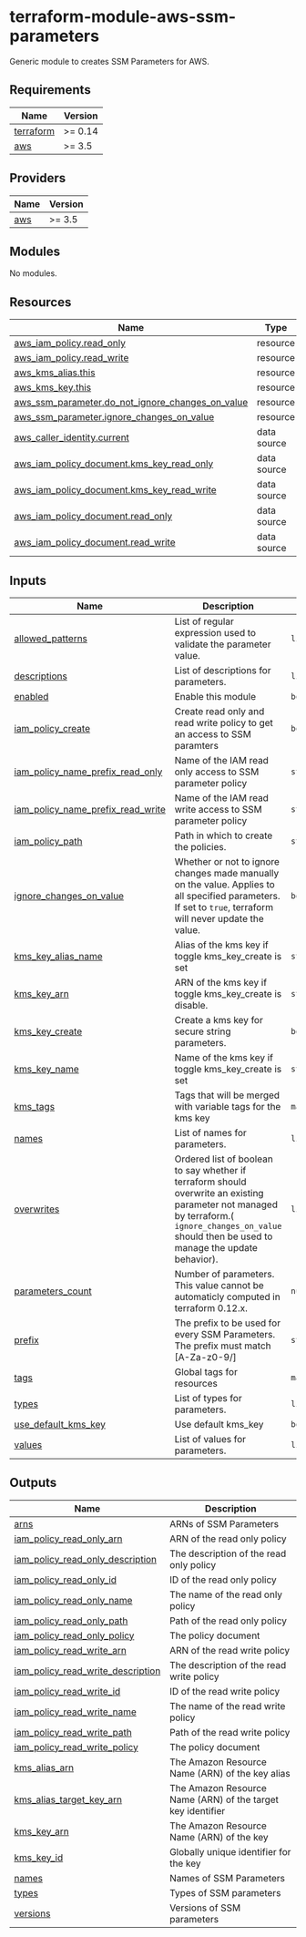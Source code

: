 # terraform-module-aws-ssm-parameters

Generic module to creates SSM Parameters for AWS.

<!-- BEGINNING OF PRE-COMMIT-TERRAFORM DOCS HOOK -->
## Requirements

| Name | Version |
|------|---------|
| <a name="requirement_terraform"></a> [terraform](#requirement\_terraform) | >= 0.14 |
| <a name="requirement_aws"></a> [aws](#requirement\_aws) | >= 3.5 |

## Providers

| Name | Version |
|------|---------|
| <a name="provider_aws"></a> [aws](#provider\_aws) | >= 3.5 |

## Modules

No modules.

## Resources

| Name | Type |
|------|------|
| [aws_iam_policy.read_only](https://registry.terraform.io/providers/hashicorp/aws/latest/docs/resources/iam_policy) | resource |
| [aws_iam_policy.read_write](https://registry.terraform.io/providers/hashicorp/aws/latest/docs/resources/iam_policy) | resource |
| [aws_kms_alias.this](https://registry.terraform.io/providers/hashicorp/aws/latest/docs/resources/kms_alias) | resource |
| [aws_kms_key.this](https://registry.terraform.io/providers/hashicorp/aws/latest/docs/resources/kms_key) | resource |
| [aws_ssm_parameter.do_not_ignore_changes_on_value](https://registry.terraform.io/providers/hashicorp/aws/latest/docs/resources/ssm_parameter) | resource |
| [aws_ssm_parameter.ignore_changes_on_value](https://registry.terraform.io/providers/hashicorp/aws/latest/docs/resources/ssm_parameter) | resource |
| [aws_caller_identity.current](https://registry.terraform.io/providers/hashicorp/aws/latest/docs/data-sources/caller_identity) | data source |
| [aws_iam_policy_document.kms_key_read_only](https://registry.terraform.io/providers/hashicorp/aws/latest/docs/data-sources/iam_policy_document) | data source |
| [aws_iam_policy_document.kms_key_read_write](https://registry.terraform.io/providers/hashicorp/aws/latest/docs/data-sources/iam_policy_document) | data source |
| [aws_iam_policy_document.read_only](https://registry.terraform.io/providers/hashicorp/aws/latest/docs/data-sources/iam_policy_document) | data source |
| [aws_iam_policy_document.read_write](https://registry.terraform.io/providers/hashicorp/aws/latest/docs/data-sources/iam_policy_document) | data source |

## Inputs

| Name | Description | Type | Default | Required |
|------|-------------|------|---------|:--------:|
| <a name="input_allowed_patterns"></a> [allowed\_patterns](#input\_allowed\_patterns) | List of regular expression used to validate the parameter value. | `list` | `[]` | no |
| <a name="input_descriptions"></a> [descriptions](#input\_descriptions) | List of descriptions for parameters. | `list(string)` | `[]` | no |
| <a name="input_enabled"></a> [enabled](#input\_enabled) | Enable this module | `bool` | `true` | no |
| <a name="input_iam_policy_create"></a> [iam\_policy\_create](#input\_iam\_policy\_create) | Create read only and read write policy to get an access to SSM paramters | `bool` | `false` | no |
| <a name="input_iam_policy_name_prefix_read_only"></a> [iam\_policy\_name\_prefix\_read\_only](#input\_iam\_policy\_name\_prefix\_read\_only) | Name of the IAM read only access to SSM parameter policy | `string` | `null` | no |
| <a name="input_iam_policy_name_prefix_read_write"></a> [iam\_policy\_name\_prefix\_read\_write](#input\_iam\_policy\_name\_prefix\_read\_write) | Name of the IAM read write access to SSM parameter policy | `string` | `null` | no |
| <a name="input_iam_policy_path"></a> [iam\_policy\_path](#input\_iam\_policy\_path) | Path in which to create the policies. | `string` | `"/"` | no |
| <a name="input_ignore_changes_on_value"></a> [ignore\_changes\_on\_value](#input\_ignore\_changes\_on\_value) | Whether or not to ignore changes made manually on the value. Applies to all specified parameters. If set to `true`, terraform will never update the value. | `bool` | `false` | no |
| <a name="input_kms_key_alias_name"></a> [kms\_key\_alias\_name](#input\_kms\_key\_alias\_name) | Alias of the kms key if toggle kms\_key\_create is set | `string` | `""` | no |
| <a name="input_kms_key_arn"></a> [kms\_key\_arn](#input\_kms\_key\_arn) | ARN of the kms key if toggle kms\_key\_create is disable. | `string` | `""` | no |
| <a name="input_kms_key_create"></a> [kms\_key\_create](#input\_kms\_key\_create) | Create a kms key for secure string parameters. | `bool` | `false` | no |
| <a name="input_kms_key_name"></a> [kms\_key\_name](#input\_kms\_key\_name) | Name of the kms key if toggle kms\_key\_create is set | `string` | `""` | no |
| <a name="input_kms_tags"></a> [kms\_tags](#input\_kms\_tags) | Tags that will be merged with variable tags for the kms key | `map` | `{}` | no |
| <a name="input_names"></a> [names](#input\_names) | List of names for parameters. | `list(string)` | n/a | yes |
| <a name="input_overwrites"></a> [overwrites](#input\_overwrites) | Ordered list of boolean to say whether if terraform should overwrite an existing parameter not managed by terraform.( `ignore_changes_on_value` should then be used to manage the update behavior). | `list(bool)` | `[]` | no |
| <a name="input_parameters_count"></a> [parameters\_count](#input\_parameters\_count) | Number of parameters. This value cannot be automaticly computed in terraform 0.12.x. | `number` | `0` | no |
| <a name="input_prefix"></a> [prefix](#input\_prefix) | The prefix to be used for every SSM Parameters. The prefix must match [A-Za-z0-9/] | `string` | `""` | no |
| <a name="input_tags"></a> [tags](#input\_tags) | Global tags for resources | `map` | `{}` | no |
| <a name="input_types"></a> [types](#input\_types) | List of types for parameters. | `list(string)` | n/a | yes |
| <a name="input_use_default_kms_key"></a> [use\_default\_kms\_key](#input\_use\_default\_kms\_key) | Use default kms\_key | `bool` | `false` | no |
| <a name="input_values"></a> [values](#input\_values) | List of values for parameters. | `list(string)` | n/a | yes |

## Outputs

| Name | Description |
|------|-------------|
| <a name="output_arns"></a> [arns](#output\_arns) | ARNs of SSM Parameters |
| <a name="output_iam_policy_read_only_arn"></a> [iam\_policy\_read\_only\_arn](#output\_iam\_policy\_read\_only\_arn) | ARN of the read only policy |
| <a name="output_iam_policy_read_only_description"></a> [iam\_policy\_read\_only\_description](#output\_iam\_policy\_read\_only\_description) | The description of the read only policy |
| <a name="output_iam_policy_read_only_id"></a> [iam\_policy\_read\_only\_id](#output\_iam\_policy\_read\_only\_id) | ID of the read only policy |
| <a name="output_iam_policy_read_only_name"></a> [iam\_policy\_read\_only\_name](#output\_iam\_policy\_read\_only\_name) | The name of the read only policy |
| <a name="output_iam_policy_read_only_path"></a> [iam\_policy\_read\_only\_path](#output\_iam\_policy\_read\_only\_path) | Path of the read only policy |
| <a name="output_iam_policy_read_only_policy"></a> [iam\_policy\_read\_only\_policy](#output\_iam\_policy\_read\_only\_policy) | The policy document |
| <a name="output_iam_policy_read_write_arn"></a> [iam\_policy\_read\_write\_arn](#output\_iam\_policy\_read\_write\_arn) | ARN of the read write policy |
| <a name="output_iam_policy_read_write_description"></a> [iam\_policy\_read\_write\_description](#output\_iam\_policy\_read\_write\_description) | The description of the read write policy |
| <a name="output_iam_policy_read_write_id"></a> [iam\_policy\_read\_write\_id](#output\_iam\_policy\_read\_write\_id) | ID of the read write policy |
| <a name="output_iam_policy_read_write_name"></a> [iam\_policy\_read\_write\_name](#output\_iam\_policy\_read\_write\_name) | The name of the read write policy |
| <a name="output_iam_policy_read_write_path"></a> [iam\_policy\_read\_write\_path](#output\_iam\_policy\_read\_write\_path) | Path of the read write policy |
| <a name="output_iam_policy_read_write_policy"></a> [iam\_policy\_read\_write\_policy](#output\_iam\_policy\_read\_write\_policy) | The policy document |
| <a name="output_kms_alias_arn"></a> [kms\_alias\_arn](#output\_kms\_alias\_arn) | The Amazon Resource Name (ARN) of the key alias |
| <a name="output_kms_alias_target_key_arn"></a> [kms\_alias\_target\_key\_arn](#output\_kms\_alias\_target\_key\_arn) | The Amazon Resource Name (ARN) of the target key identifier |
| <a name="output_kms_key_arn"></a> [kms\_key\_arn](#output\_kms\_key\_arn) | The Amazon Resource Name (ARN) of the key |
| <a name="output_kms_key_id"></a> [kms\_key\_id](#output\_kms\_key\_id) | Globally unique identifier for the key |
| <a name="output_names"></a> [names](#output\_names) | Names of SSM Parameters |
| <a name="output_types"></a> [types](#output\_types) | Types of SSM parameters |
| <a name="output_versions"></a> [versions](#output\_versions) | Versions of SSM parameters |
<!-- END OF PRE-COMMIT-TERRAFORM DOCS HOOK -->
